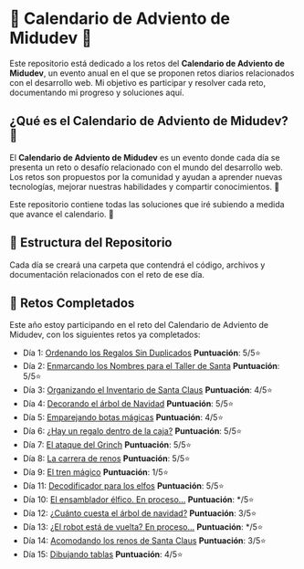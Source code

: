 # 🎄 Calendario de Adviento de Midudev 🎅

Este repositorio está dedicado a los retos del **Calendario de Adviento de Midudev**, un evento anual en el que se proponen retos diarios relacionados con el desarrollo web. Mi objetivo es participar y resolver cada reto, documentando mi progreso y soluciones aquí.

## ¿Qué es el Calendario de Adviento de Midudev? 📅

El **Calendario de Adviento de Midudev** es un evento donde cada día se presenta un reto o desafío relacionado con el mundo del desarrollo web. Los retos son propuestos por la comunidad y ayudan a aprender nuevas tecnologías, mejorar nuestras habilidades y compartir conocimientos. 🎄

Este repositorio contiene todas las soluciones que iré subiendo a medida que avance el calendario. 🎉

## 🎁 Estructura del Repositorio

Cada día se creará una carpeta que contendrá el código, archivos y documentación relacionados con el reto de ese día.

## 🎉 Retos Completados

Este año estoy participando en el reto del Calendario de Adviento de Midudev, con los siguientes retos ya completados:

- Día 1: [Ordenando los Regalos Sin Duplicados](./01.js) **Puntuación**: 5/5⭐
- Día 2: [Enmarcando los Nombres para el Taller de Santa](./02.js) **Puntuación**: 5/5⭐
- Día 3: [Organizando el Inventario de Santa Claus](./03.js) **Puntuación**: 4/5⭐
- Día 4: [Decorando el árbol de Navidad](./04.js) **Puntuación**: 5/5⭐
- Día 5: [Emparejando botas mágicas](./05.js) **Puntuación**: 4/5⭐
- Día 6: [¿Hay un regalo dentro de la caja?](./06.js) **Puntuación**: 5/5⭐
- Día 7: [El ataque del Grinch](./07.js) **Puntuación**: 5/5⭐
- Día 8: [La carrera de renos](./08.js) **Puntuación**: 5/5⭐
- Día 9: [El tren mágico](./09.js) **Puntuación**: 1/5⭐
- Día 11: [Decodificador para los elfos](./11.js) **Puntuación**: 5/5⭐
- Día 10: [El ensamblador élfico. En proceso...](./10.js) **Puntuación**: \*/5⭐
- Día 12: [¿Cuánto cuesta el árbol de navidad?](./12.js) **Puntuación**: 3/5⭐
- Día 13: [¿El robot está de vuelta? En proceso...](./13.js) **Puntuación**: \*/5⭐
- Día 14: [Acomodando los renos de Santa Claus](./14.js) **Puntuación**: 3/5⭐
- Día 15: [Dibujando tablas](./15.js) **Puntuación**: 4/5⭐
